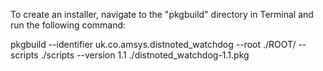 To create an installer, navigate to the "pkgbuild" directory in Terminal and run the following command:

pkgbuild --identifier uk.co.amsys.distnoted_watchdog --root ./ROOT/ --scripts ./scripts --version 1.1 ./distnoted_watchdog-1.1.pkg
